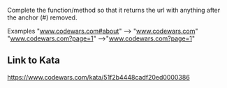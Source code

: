 Complete the function/method so that it returns the url with anything after the anchor (#) removed.

Examples
"www.codewars.com#about" --> "www.codewars.com"
"www.codewars.com?page=1" -->"www.codewars.com?page=1"


## Link to Kata
https://www.codewars.com/kata/51f2b4448cadf20ed0000386